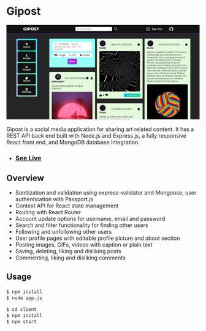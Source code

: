 # Gipost

![Preview](./preview.png)

Gipost is a social media application for sharing art related content. It has a REST API back end built with Node.js and Express.js, a fully responsive React front end, and MongoDB database integration.

- ### [See Live](https://gipost.herokuapp.com)

## Overview

- Sanitization and validation using express-validator and Mongoose, user authentication with Passport.js
- Context API for React state management
- Routing with React Router
- Account update options for username, email and password
- Search and filter functionality for finding other users
- Following and unfollowing other users
- User profile pages with editable profile picture and about section
- Posting images, GIFs, videos with caption or plain text
- Saving, deleting, liking and disliking posts
- Commenting, liking and disliking comments

## Usage

```
$ npm install
$ node app.js
```

```
$ cd client
$ npm install
$ npm start
```
